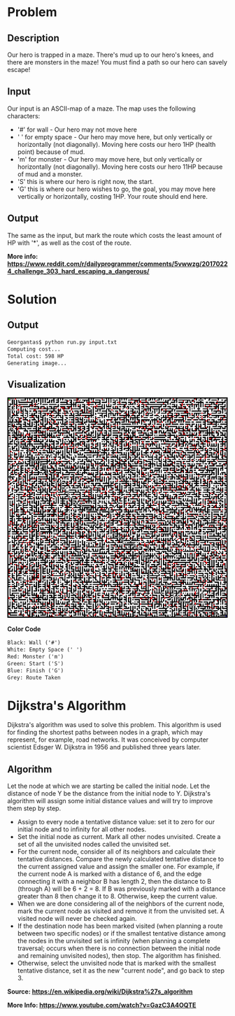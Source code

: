 # Problem
## Description
Our hero is trapped in a maze. There's mud up to our hero's knees, and there are monsters in the maze! You must find a path so our hero can savely escape!

## Input
Our input is an ASCII-map of a maze. The map uses the following characters:
* '#' for wall - Our hero may not move here
* ' ' for empty space - Our hero may move here, but only vertically or horizontally (not diagonally). Moving here costs our hero 1HP (health point) because of mud.
* 'm' for monster - Our hero may move here, but only vertically or horizontally (not diagonally). Moving here costs our hero 11HP because of mud and a monster.
* 'S' this is where our hero is right now, the start.
* 'G' this is where our hero wishes to go, the goal, you may move here vertically or horizontally, costing 1HP. Your route should end here.
## Output
The same as the input, but mark the route which costs the least amount of HP with '*', as well as the cost of the route.

**More info: https://www.reddit.com/r/dailyprogrammer/comments/5vwwzg/20170224_challenge_303_hard_escaping_a_dangerous/**

# Solution
## Output
```
Georgantas$ python run.py input.txt
Computing cost...
Total cost: 598 HP
Generating image...
```

## Visualization
![Alt text](/image_zoom.png "Visualization.")

**Color Code**
```
Black: Wall ('#')
White: Empty Space (' ')
Red: Monster ('m')
Green: Start ('S')
Blue: Finish ('G')
Grey: Route Taken
```

# Dijkstra's Algorithm
Dijkstra's algorithm was used to solve this problem. This algorithm is used for finding the shortest paths between nodes in a graph, which may represent, for example, road networks. It was conceived by computer scientist Edsger W. Dijkstra in 1956 and published three years later.

## Algorithm
Let the node at which we are starting be called the initial node. Let the distance of node Y be the distance from the initial node to Y. Dijkstra's algorithm will assign some initial distance values and will try to improve them step by step.
* Assign to every node a tentative distance value: set it to zero for our initial node and to infinity for all other nodes.
* Set the initial node as current. Mark all other nodes unvisited. Create a set of all the unvisited nodes called the unvisited set.
* For the current node, consider all of its neighbors and calculate their tentative distances. Compare the newly calculated tentative distance to the current assigned value and assign the smaller one. For example, if the current node A is marked with a distance of 6, and the edge connecting it with a neighbor B has length 2, then the distance to B (through A) will be 6 + 2 = 8. If B was previously marked with a distance greater than 8 then change it to 8. Otherwise, keep the current value.
* When we are done considering all of the neighbors of the current node, mark the current node as visited and remove it from the unvisited set. A visited node will never be checked again.
* If the destination node has been marked visited (when planning a route between two specific nodes) or if the smallest tentative distance among the nodes in the unvisited set is infinity (when planning a complete traversal; occurs when there is no connection between the initial node and remaining unvisited nodes), then stop. The algorithm has finished.
* Otherwise, select the unvisited node that is marked with the smallest tentative distance, set it as the new "current node", and go back to step 3.

**Source: https://en.wikipedia.org/wiki/Dijkstra%27s_algorithm**

**More Info: https://www.youtube.com/watch?v=GazC3A4OQTE**
